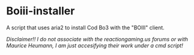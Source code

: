 # Boiii-installer

A script that uses aria2 to install Cod Bo3 with the "BOIII" client.

_Disclaimer!! I do not associate with the reactiongaming.us forums or with Maurice Heumann, I am just accesifying their work under a cmd script!_ 
